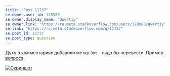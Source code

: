 ```yaml
---
title: "Post 11737"
se.owner.user_id: 178988
se.owner.display_name: "Qwertiy"
se.owner.link: "https://ru.meta.stackoverflow.com/users/178988/qwertiy"
se.link: "https://ru.meta.stackoverflow.com/q/11737"
se.post_id: 11737
se.post_type: question
---
```

<p>Духу в комментариях добавили метку <code>Bot</code> - надо бы перевести. Пример <a href="//ru.stackoverflow.com/q/1331666/178988">вопроса</a>.</p>
<p><a href="https://i.stack.imgur.com/HSIrE.png" rel="nofollow noreferrer"><img src="https://i.stack.imgur.com/HSIrE.png" alt="Скриншот" /></a></p>
